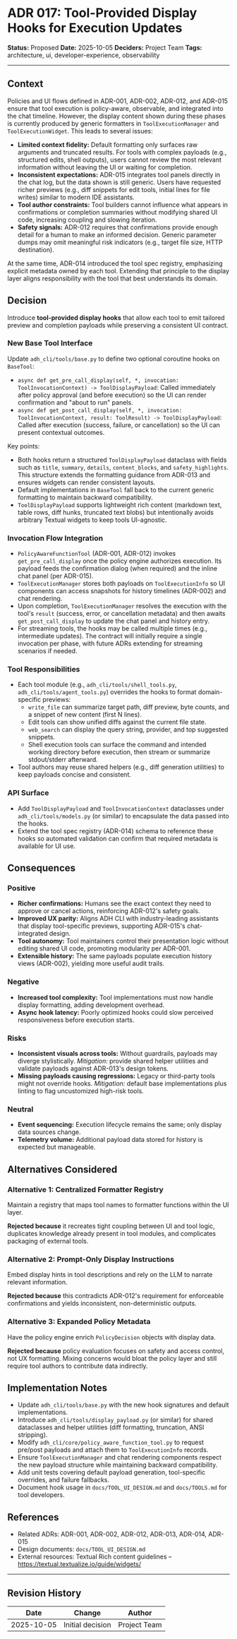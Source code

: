 # ADR 017: Tool-Provided Display Hooks for Execution Updates

**Status:** Proposed
**Date:** 2025-10-05
**Deciders:** Project Team
**Tags:** architecture, ui, developer-experience, observability

---

## Context

Policies and UI flows defined in ADR-001, ADR-002, ADR-012, and ADR-015 ensure that tool execution is policy-aware, observable, and integrated into the chat timeline. However, the display content shown during these phases is currently produced by generic formatters in `ToolExecutionManager` and `ToolExecutionWidget`. This leads to several issues:

- **Limited context fidelity:** Default formatting only surfaces raw arguments and truncated results. For tools with complex payloads (e.g., structured edits, shell outputs), users cannot review the most relevant information without leaving the UI or waiting for completion.
- **Inconsistent expectations:** ADR-015 integrates tool panels directly in the chat log, but the data shown is still generic. Users have requested richer previews (e.g., diff snippets for edit tools, initial lines for file writes) similar to modern IDE assistants.
- **Tool author constraints:** Tool builders cannot influence what appears in confirmations or completion summaries without modifying shared UI code, increasing coupling and slowing iteration.
- **Safety signals:** ADR-012 requires that confirmations provide enough detail for a human to make an informed decision. Generic parameter dumps may omit meaningful risk indicators (e.g., target file size, HTTP destination).

At the same time, ADR-014 introduced the tool spec registry, emphasizing explicit metadata owned by each tool. Extending that principle to the display layer aligns responsibility with the tool that best understands its domain.

## Decision

Introduce **tool-provided display hooks** that allow each tool to emit tailored preview and completion payloads while preserving a consistent UI contract.

### New Base Tool Interface

Update `adh_cli/tools/base.py` to define two optional coroutine hooks on `BaseTool`:

- `async def get_pre_call_display(self, *, invocation: ToolInvocationContext) -> ToolDisplayPayload`: Called immediately after policy approval (and before execution) so the UI can render confirmation and "about to run" panels.
- `async def get_post_call_display(self, *, invocation: ToolInvocationContext, result: ToolResult) -> ToolDisplayPayload`: Called after execution (success, failure, or cancellation) so the UI can present contextual outcomes.

Key points:

- Both hooks return a structured `ToolDisplayPayload` dataclass with fields such as `title`, `summary`, `details`, `content_blocks`, and `safety_highlights`. This structure extends the formatting guidance from ADR-013 and ensures widgets can render consistent layouts.
- Default implementations in `BaseTool` fall back to the current generic formatting to maintain backward compatibility.
- `ToolDisplayPayload` supports lightweight rich content (markdown text, table rows, diff hunks, truncated text blobs) but intentionally avoids arbitrary Textual widgets to keep tools UI-agnostic.

### Invocation Flow Integration

- `PolicyAwareFunctionTool` (ADR-001, ADR-012) invokes `get_pre_call_display` once the policy engine authorizes execution. Its payload feeds the confirmation dialog (when required) and the inline chat panel (per ADR-015).
- `ToolExecutionManager` stores both payloads on `ToolExecutionInfo` so UI components can access snapshots for history timelines (ADR-002) and chat rendering.
- Upon completion, `ToolExecutionManager` resolves the execution with the tool's `result` (success, error, or cancellation metadata) and then awaits `get_post_call_display` to update the chat panel and history entry.
- For streaming tools, the hooks may be called multiple times (e.g., intermediate updates). The contract will initially require a single invocation per phase, with future ADRs extending for streaming scenarios if needed.

### Tool Responsibilities

- Each tool module (e.g., `adh_cli/tools/shell_tools.py`, `adh_cli/tools/agent_tools.py`) overrides the hooks to format domain-specific previews:
  - `write_file` can summarize target path, diff preview, byte counts, and a snippet of new content (first N lines).
  - Edit tools can show unified diffs against the current file state.
  - `web_search` can display the query string, provider, and top suggested snippets.
  - Shell execution tools can surface the command and intended working directory before execution, then stream or summarize stdout/stderr afterward.
- Tool authors may reuse shared helpers (e.g., diff generation utilities) to keep payloads concise and consistent.

### API Surface

- Add `ToolDisplayPayload` and `ToolInvocationContext` dataclasses under `adh_cli/tools/models.py` (or similar) to encapsulate the data passed into the hooks.
- Extend the tool spec registry (ADR-014) schema to reference these hooks so automated validation can confirm that required metadata is available for UI use.

## Consequences

### Positive
- **Richer confirmations:** Humans see the exact context they need to approve or cancel actions, reinforcing ADR-012's safety goals.
- **Improved UX parity:** Aligns ADH CLI with industry-leading assistants that display tool-specific previews, supporting ADR-015's chat-integrated design.
- **Tool autonomy:** Tool maintainers control their presentation logic without editing shared UI code, promoting modularity per ADR-001.
- **Extensible history:** The same payloads populate execution history views (ADR-002), yielding more useful audit trails.

### Negative
- **Increased tool complexity:** Tool implementations must now handle display formatting, adding development overhead.
- **Async hook latency:** Poorly optimized hooks could slow perceived responsiveness before execution starts.

### Risks
- **Inconsistent visuals across tools:** Without guardrails, payloads may diverge stylistically. *Mitigation:* provide shared helper utilities and validate payloads against ADR-013's design tokens.
- **Missing payloads causing regressions:** Legacy or third-party tools might not override hooks. *Mitigation:* default base implementations plus linting to flag uncustomized high-risk tools.

### Neutral
- **Event sequencing:** Execution lifecycle remains the same; only display data sources change.
- **Telemetry volume:** Additional payload data stored for history is expected but manageable.

## Alternatives Considered

### Alternative 1: Centralized Formatter Registry
Maintain a registry that maps tool names to formatter functions within the UI layer.

**Rejected because** it recreates tight coupling between UI and tool logic, duplicates knowledge already present in tool modules, and complicates packaging of external tools.

### Alternative 2: Prompt-Only Display Instructions
Embed display hints in tool descriptions and rely on the LLM to narrate relevant information.

**Rejected because** this contradicts ADR-012's requirement for enforceable confirmations and yields inconsistent, non-deterministic outputs.

### Alternative 3: Expanded Policy Metadata
Have the policy engine enrich `PolicyDecision` objects with display data.

**Rejected because** policy evaluation focuses on safety and access control, not UX formatting. Mixing concerns would bloat the policy layer and still require tool authors to contribute data indirectly.

## Implementation Notes

- Update `adh_cli/tools/base.py` with the new hook signatures and default implementations.
- Introduce `adh_cli/tools/display_payload.py` (or similar) for shared dataclasses and helper utilities (diff formatting, truncation, ANSI stripping).
- Modify `adh_cli/core/policy_aware_function_tool.py` to request pre/post payloads and attach them to `ToolExecutionInfo` records.
- Ensure `ToolExecutionManager` and chat rendering components respect the new payload structure while maintaining backward compatibility.
- Add unit tests covering default payload generation, tool-specific overrides, and failure fallbacks.
- Document hook usage in `docs/TOOL_UI_DESIGN.md` and `docs/TOOLS.md` for tool developers.

## References

- Related ADRs: ADR-001, ADR-002, ADR-012, ADR-013, ADR-014, ADR-015
- Design documents: `docs/TOOL_UI_DESIGN.md`
- External resources: Textual Rich content guidelines – https://textual.textualize.io/guide/widgets/

---

## Revision History

| Date | Change | Author |
|------|--------|--------|
| 2025-10-05 | Initial decision | Project Team |
